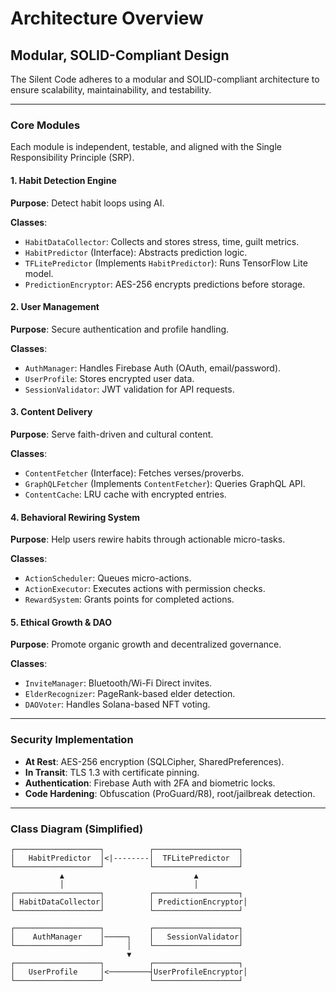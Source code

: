# **Architecture Overview**

## **Modular, SOLID-Compliant Design**
The Silent Code adheres to a modular and SOLID-compliant architecture to ensure scalability, maintainability, and testability.

---

### **Core Modules**
Each module is independent, testable, and aligned with the Single Responsibility Principle (SRP).

#### **1. Habit Detection Engine**
**Purpose**: Detect habit loops using AI.

**Classes**:
- `HabitDataCollector`: Collects and stores stress, time, guilt metrics.
- `HabitPredictor` (Interface): Abstracts prediction logic.
- `TFLitePredictor` (Implements `HabitPredictor`): Runs TensorFlow Lite model.
- `PredictionEncryptor`: AES-256 encrypts predictions before storage.

#### **2. User Management**
**Purpose**: Secure authentication and profile handling.

**Classes**:
- `AuthManager`: Handles Firebase Auth (OAuth, email/password).
- `UserProfile`: Stores encrypted user data.
- `SessionValidator`: JWT validation for API requests.

#### **3. Content Delivery**
**Purpose**: Serve faith-driven and cultural content.

**Classes**:
- `ContentFetcher` (Interface): Fetches verses/proverbs.
- `GraphQLFetcher` (Implements `ContentFetcher`): Queries GraphQL API.
- `ContentCache`: LRU cache with encrypted entries.

#### **4. Behavioral Rewiring System**
**Purpose**: Help users rewire habits through actionable micro-tasks.

**Classes**:
- `ActionScheduler`: Queues micro-actions.
- `ActionExecutor`: Executes actions with permission checks.
- `RewardSystem`: Grants points for completed actions.

#### **5. Ethical Growth & DAO**
**Purpose**: Promote organic growth and decentralized governance.

**Classes**:
- `InviteManager`: Bluetooth/Wi-Fi Direct invites.
- `ElderRecognizer`: PageRank-based elder detection.
- `DAOVoter`: Handles Solana-based NFT voting.

---

### **Security Implementation**
- **At Rest**: AES-256 encryption (SQLCipher, SharedPreferences).
- **In Transit**: TLS 1.3 with certificate pinning.
- **Authentication**: Firebase Auth with 2FA and biometric locks.
- **Code Hardening**: Obfuscation (ProGuard/R8), root/jailbreak detection.

---

### **Class Diagram (Simplified)**
```plaintext
┌───────────────────┐          ┌───────────────────┐  
│   HabitPredictor  │<|--------│  TFLitePredictor  │  
└───────────────────┘          └───────────────────┘  
           ▲                             ▲  
           │                             │  
┌───────────────────┐          ┌───────────────────┐  
│ HabitDataCollector│          │ PredictionEncryptor│  
└───────────────────┘          └───────────────────┘  

┌───────────────────┐          ┌───────────────────┐  
│    AuthManager    │─────┐    │   SessionValidator│  
└───────────────────┘     │    └───────────────────┘  
                          ▼  
┌───────────────────┐          ┌───────────────────┐  
│   UserProfile     │<─────────┤UserProfileEncryptor│  
└───────────────────┘          └───────────────────┘  

